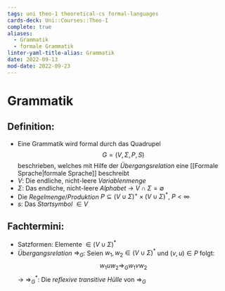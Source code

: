 ```yaml
---
tags: uni theo-1 theoretical-cs formal-languages
cards-deck: Uni::Courses::Theo-I
complete: true
aliases:
  - Grammatik
  - formale Grammatik
linter-yaml-title-alias: Grammatik
date: 2022-09-13
mod-date: 2022-09-23
---
```


# Grammatik

## Definition:
- Eine Grammatik wird formal durch das Quadrupel $$G=(V,\Sigma,P,S)$$ beschrieben, welches mit Hilfe der *Übergangsrelation* eine [[Formale Sprache|formale Sprache]] beschreibt
- $V:$ Die endliche, nicht-leere *Variablenmenge*
- $\Sigma:$ Das endliche, nicht-leere *Alphabet*
	-> $V\cap\Sigma=\emptyset$
- Die *Regelmenge*/*Produktion* $P\subseteq(V\cup\Sigma)^+\times(V\cup\Sigma)^*,~P<\infty$
- $s:$ Das *Startsymbol* $\in V$

## Fachtermini:
- Satzformen: Elemente $\in(V\cup\Sigma)^*$
- *Übergangsrelation* $\Rightarrow_G$: Seien $w_1,w_2\in(V\cup\Sigma)^*$ und $(v,u)\in P$ folgt: $$w_1uw_2\Rightarrow_Gw_1vw_2$$
	-> $\Rightarrow_G^*:$ Die *reflexive transitive Hülle* von $\Rightarrow_G$
